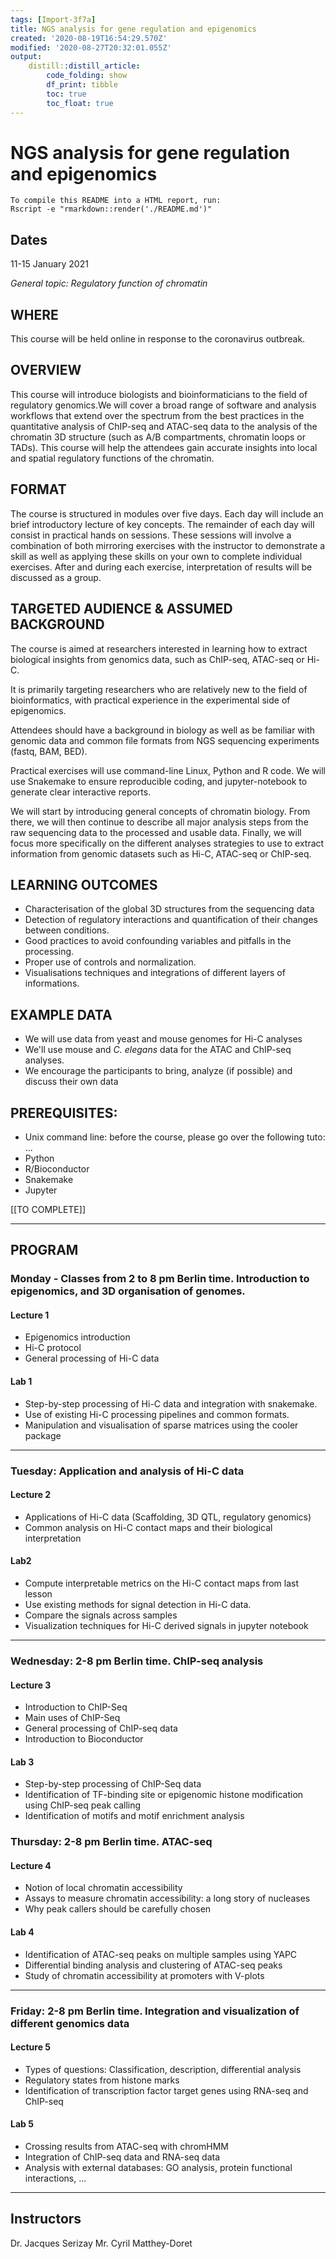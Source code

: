 ```yaml
---
tags: [Import-3f7a]
title: NGS analysis for gene regulation and epigenomics
created: '2020-08-19T16:54:29.570Z'
modified: '2020-08-27T20:32:01.055Z'
output:
    distill::distill_article:
        code_folding: show
        df_print: tibble
        toc: true
        toc_float: true
---
```


# NGS analysis for gene regulation and epigenomics

```{sh, eval = FALSE}
To compile this README into a HTML report, run: 
Rscript -e "rmarkdown::render('./README.md')"
```

## Dates
11-15 January 2021

_General topic: Regulatory function of chromatin_

## WHERE

This course will be held online in response to the coronavirus outbreak.

## OVERVIEW

This course will introduce biologists and bioinformaticians to the field of 
regulatory genomics.We will cover a broad range of software and analysis 
workflows that extend over the spectrum from the best practices in the 
quantitative analysis of ChIP-seq and ATAC-seq data to the analysis of the 
chromatin 3D structure (such as A/B compartments, chromatin loops or TADs). 
This course will help the attendees gain accurate insights into local and 
spatial regulatory functions of the chromatin.

## FORMAT

The course is structured in modules over five days. 
Each day will include an brief introductory lecture of key concepts. 
The remainder of each day will consist in practical hands on sessions. 
These sessions will involve a combination of both mirroring exercises with 
the instructor to demonstrate a skill as well as applying these skills on 
your own to complete individual exercises. 
After and during each exercise, interpretation of results will be discussed 
as a group.

## TARGETED AUDIENCE & ASSUMED BACKGROUND

The course is aimed at researchers interested in learning how to extract 
biological insights from genomics data, such as ChIP-seq, ATAC-seq or Hi-C.  

It is primarily targeting researchers who are relatively new to the field 
of bioinformatics, with practical experience in the experimental side of 
epigenomics. 

Attendees should have a background in biology as well as be familiar with 
genomic data and common file formats from NGS sequencing experiments 
(fastq, BAM, BED).

Practical exercises will use command-line Linux, Python and R code. We will 
use Snakemake to ensure reproducible coding, and jupyter-notebook to generate 
clear interactive reports. 

We will start by introducing general concepts of chromatin biology. 
From there, we will then continue to describe all major analysis steps 
from the raw sequencing data to the processed and usable data. Finally, 
we will focus more specifically on the different analyses strategies to use 
to extract information from genomic datasets such as Hi-C, ATAC-seq or ChIP-seq. 

## LEARNING OUTCOMES

 * Characterisation of the global 3D structures from the sequencing data
 * Detection of regulatory interactions and quantification of their changes 
    between conditions.
 * Good practices to avoid confounding variables and pitfalls in the 
    processing.
 * Proper use of controls and normalization.
 * Visualisations techniques and integrations of different layers of 
    informations.

## EXAMPLE DATA

* We will use data from yeast and mouse genomes for Hi-C analyses
* We'll use mouse and *C. elegans* data for the ATAC and ChIP-seq analyses.
* We encourage the participants to bring, analyze (if possible) and discuss 
  their own data

## PREREQUISITES: 

* Unix command line: before the course, please go over the following tuto: ...
* Python
* R/Bioconductor
* Snakemake
* Jupyter


[[TO COMPLETE]]

--- 

## PROGRAM

### Monday - Classes from 2 to 8 pm Berlin time. Introduction to epigenomics, and 3D organisation of genomes.

#### Lecture 1
* Epigenomics introduction
* Hi-C protocol
* General processing of Hi-C data

#### Lab 1
* Step-by-step processing of Hi-C data and integration with snakemake.
* Use of existing Hi-C processing pipelines and common formats.
* Manipulation and visualisation of sparse matrices using the cooler package

--- 

### Tuesday: Application and analysis of Hi-C data

#### Lecture 2
* Applications of Hi-C data (Scaffolding, 3D QTL, regulatory genomics)
* Common analysis on Hi-C contact maps and their biological interpretation

#### Lab2
* Compute interpretable metrics on the Hi-C contact maps from last lesson
* Use existing methods for signal detection in Hi-C data.
* Compare the signals across samples
* Visualization techniques for Hi-C derived signals in jupyter notebook

--- 

### Wednesday: 2-8 pm Berlin time. ChIP-seq analysis

#### Lecture 3
* Introduction to ChIP-Seq
* Main uses of ChIP-Seq
* General processing of ChIP-seq data
* Introduction to Bioconductor 

#### Lab 3
* Step-by-step processing of ChIP-Seq data
* Identification of TF-binding site or epigenomic histone modification using 
  ChIP-seq peak calling
* Identification of motifs and motif enrichment analysis

### Thursday: 2-8 pm Berlin time. ATAC-seq

#### Lecture 4
* Notion of local chromatin accessibility
* Assays to measure chromatin accessibility: a long story of nucleases
* Why peak callers should be carefully chosen

#### Lab 4
* Identification of ATAC-seq peaks on multiple samples using YAPC
* Differential binding analysis and clustering of ATAC-seq peaks 
* Study of chromatin accessibility at promoters with V-plots

--- 

### Friday: 2-8 pm Berlin time. Integration and visualization of different genomics data

#### Lecture 5
* Types of questions: Classification, description, differential analysis
* Regulatory states from histone marks
* Identification of transcription factor target genes using RNA-seq and 
  ChIP-seq

#### Lab 5
* Crossing results from ATAC-seq with chromHMM
* Integration of ChIP-seq data and RNA-seq data
* Analysis with external databases: 
  GO analysis, protein functional interactions, ...

--- 

## Instructors

Dr. Jacques Serizay
Mr. Cyril Matthey-Doret
